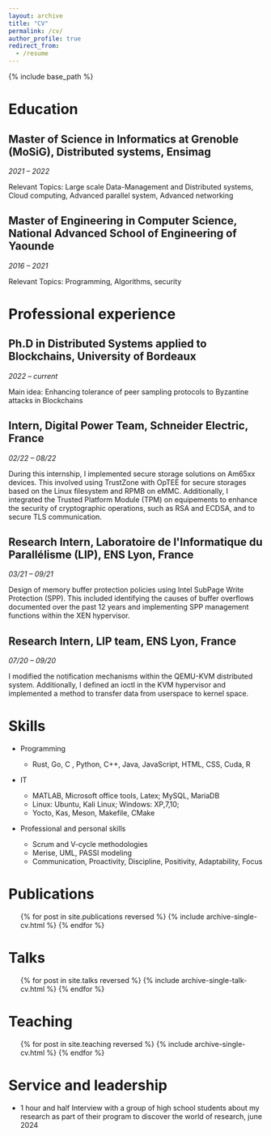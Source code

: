 ```yaml
---
layout: archive
title: "CV"
permalink: /cv/
author_profile: true
redirect_from:
  - /resume
---
```


{% include base_path %}

Education
======

Master of Science in Informatics at Grenoble (MoSiG), Distributed systems, Ensimag
------

*2021 – 2022*

Relevant Topics: Large scale Data-Management and Distributed systems, Cloud computing, Advanced parallel system, Advanced networking 

Master of Engineering in Computer Science, National Advanced School of Engineering of Yaounde
------

*2016 – 2021*

Relevant Topics: Programming, Algorithms, security


Professional experience
======

Ph.D in Distributed Systems applied to Blockchains, University of Bordeaux
------ 

*2022 – current*

Main idea: Enhancing tolerance of peer sampling protocols to Byzantine attacks in Blockchains

Intern, Digital Power Team, Schneider Electric, France
------ 

*02/22 – 08/22*

During this internship, I implemented secure storage solutions on Am65xx devices. This involved using TrustZone with OpTEE for secure storages based on the Linux filesystem and RPMB on eMMC. Additionally, I integrated the Trusted Platform Module (TPM) on equipements to enhance the security of cryptographic operations, such as RSA and ECDSA, and to secure TLS communication.

Research Intern, Laboratoire de l'Informatique du Parallélisme (LIP), ENS Lyon, France
------ 

*03/21 – 09/21*

Design of memory buffer protection policies using Intel SubPage Write Protection (SPP). This included identifying the causes of buffer overflows documented over the past 12 years and implementing SPP management functions within the XEN hypervisor.

Research Intern, LIP team, ENS Lyon, France
------ 

*07/20 – 09/20*

I modified the notification mechanisms within the QEMU-KVM distributed system. Additionally, I defined an ioctl in the KVM hypervisor and implemented a method to transfer data from userspace to kernel space.

Skills
======
* Programming
  * Rust, Go, C , Python, C++, Java, JavaScript, HTML, CSS, Cuda, R

* IT 
  * MATLAB, Microsoft office tools, Latex;   MySQL, MariaDB 
  * Linux: Ubuntu, Kali Linux; Windows:  XP,7,10;   
  * Yocto, Kas, Meson, Makefile, CMake

* Professional and personal skills
  * Scrum and V-cycle methodologies 
  * Merise, UML, PASSI modeling
  * Communication, Proactivity, Discipline, Positivity, Adaptability, Focus


Publications
======
  <ul>{% for post in site.publications reversed %}
    {% include archive-single-cv.html %}
  {% endfor %}</ul>
  
Talks
======
  <ul>{% for post in site.talks reversed %}
    {% include archive-single-talk-cv.html  %}
  {% endfor %}</ul>
  
Teaching
======
  <ul>{% for post in site.teaching reversed %}
    {% include archive-single-cv.html %}
  {% endfor %}</ul>
  
Service and leadership
======
* 1 hour and half Interview with a group of high school students about my research as part of their program to discover the world of research, june 2024